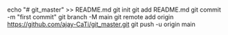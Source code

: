#

echo "# git_master" >> README.md
git init
git add README.md
git commit -m "first commit"
git branch -M main
git remote add origin https://github.com/ajay-CaTi/git_master.git
git push -u origin main
